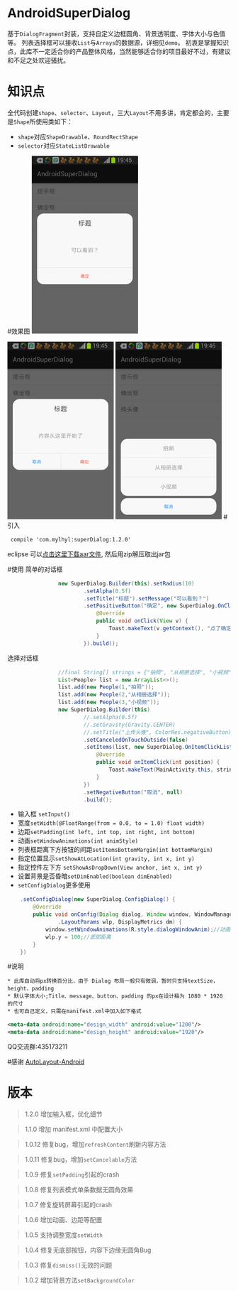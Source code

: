 # AndroidSuperDialog
   基于`DialogFragment`封装，支持自定义边框圆角、背景透明度、字体大小与色值等。
   列表选择框可以接收`List`与`Arrays`的数据源，详细见`demo`。
   初衷是掌握知识点，此库不一定适合你的产品整体风格，当然能够适合你的项目最好不过，有建议和不足之处欢迎骚扰。
# 知识点
  全代码创建`shape`、`selector`、`Layout`，三大`Layout`不用多讲，肯定都会的，主要是`Shape`所使用类如下：
  * `shape`对应`ShapeDrawable`、`RoundRectShape`
  * `selector`对应`StateListDrawable`

#效果图
<img src="preview/superDialog_01.png" width="240px"/>

<img src="preview/superDialog_02.png" width="240px"/>

<img src="preview/superDialog_03.png" width="240px"/>
# 引入

```xml
 compile 'com.mylhyl:superDialog:1.2.0'
```

eclipse 可以[点击这里下载aar文件](http://jcenter.bintray.com/com/mylhyl/superDialog/), 然后用zip解压取出jar包

#使用
简单的对话框

```java
                new SuperDialog.Builder(this).setRadius(10)
                        .setAlpha(0.5f)
                        .setTitle("标题").setMessage("可以看到？")
                        .setPositiveButton("确定", new SuperDialog.OnClickPositiveListener() {
                            @Override
                            public void onClick(View v) {
                                Toast.makeText(v.getContext(), "点了确定", Toast.LENGTH_LONG).show();
                            }
                        }).build();
```

选择对话框

```java
                //final String[] strings = {"拍照", "从相册选择", "小视频"};
                List<People> list = new ArrayList<>();
                list.add(new People(1,"拍照"));
                list.add(new People(2,"从相册选择"));
                list.add(new People(3,"小视频"));
                new SuperDialog.Builder(this)
                        //.setAlpha(0.5f)
                        //.setGravity(Gravity.CENTER)
                        //.setTitle("上传头像", ColorRes.negativeButton)
                        .setCanceledOnTouchOutside(false)
                        .setItems(list, new SuperDialog.OnItemClickListener() {
                            @Override
                            public void onItemClick(int position) {
                                Toast.makeText(MainActivity.this, strings[position], Toast.LENGTH_LONG).show();
                            }
                        })
                        .setNegativeButton("取消", null)
                        .build();
```
* 输入框 `setInput()`
* 宽度`setWidth(@FloatRange(from = 0.0, to = 1.0) float width)`
* 边距`setPadding(int left, int top, int right, int bottom)`
* 动画`setWindowAnimations(int animStyle)`
* 列表框距离下方按钮的间距`setItemsBottomMargin(int bottomMargin)`
* 指定位置显示`setShowAtLocation(int gravity, int x, int y)`
* 指定控件左下方 `setShowAsDropDown(View anchor, int x, int y)`
* 设置背景是否昏暗`setDimEnabled(boolean dimEnabled)`
* `setConfigDialog`更多使用
```java
	.setConfigDialog(new SuperDialog.ConfigDialog() {
		@Override
		public void onConfig(Dialog dialog, Window window, WindowManager
				.LayoutParams wlp, DisplayMetrics dm) {
			window.setWindowAnimations(R.style.dialogWindowAnim);//动画
			wlp.y = 100;//底部距离
		}
	})
```

#说明

	* 此库自动将px转换百分比，由于 Dialog 布局一般只有微调，暂时只支持textSize，height，padding
	* 默认字体大小;Title、message、button、padding 的px在设计稿为 1080 * 1920 的尺寸
	* 也可自己定义，只需在manifest.xml中加入如下格式

```xml
<meta-data android:name="design_width" android:value="1200"/>
<meta-data android:name="design_height" android:value="1920"/>
```

QQ交流群:435173211

#感谢
[AutoLayout-Android](https://github.com/DTHeaven/AutoLayout-Android)

# 版本

> 1.2.0 增加输入框，优化细节

> 1.1.0 增加 manifest.xml 中配置大小

> 1.0.12 修复bug，增加`refreshContent`刷新内容方法

> 1.0.11 修复bug，增加`setCancelable`方法

> 1.0.9 修复`setPadding`引起的crash

> 1.0.8 修复列表模式单条数据无圆角效果

> 1.0.7 修复旋转屏幕引起的crash

> 1.0.6 增加动画、边距等配置

> 1.0.5 支持调整宽度`setWidth`

> 1.0.4 修复无底部按钮，内容下边缘无圆角Bug

> 1.0.3 修复`dismiss()`无效的问题

> 1.0.2 增加背景方法`setBackgroundColor`
